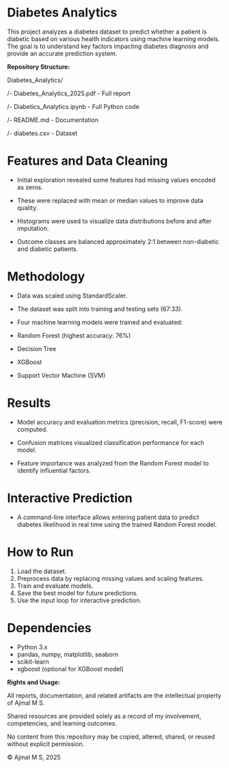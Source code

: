 # Diabetes Analytics

This project analyzes a diabetes dataset to predict whether a patient is diabetic based on various health indicators using machine learning models. The goal is to understand key factors impacting diabetes diagnosis and provide an accurate prediction system.

**Repository Structure:**

Diabetes_Analytics/

/- Diabetes_Analytics_2025.pdf - Full report

/- Diabetics_Analytics.ipynb - Full Python code

/- README.md - Documentation

/- diabetes.csv - Dataset

# Features and Data Cleaning

- Initial exploration revealed some features had missing values encoded as zeros.

- These were replaced with mean or median values to improve data quality.

- Histograms were used to visualize data distributions before and after imputation.

- Outcome classes are balanced approximately 2:1 between non-diabetic and diabetic patients.

# Methodology

- Data was scaled using StandardScaler.

- The dataset was split into training and testing sets (67:33).

- Four machine learning models were trained and evaluated:

- Random Forest (highest accuracy: 76%)

- Decision Tree

- XGBoost

- Support Vector Machine (SVM)

# Results

- Model accuracy and evaluation metrics (precision, recall, F1-score) were computed.

- Confusion matrices visualized classification performance for each model.

- Feature importance was analyzed from the Random Forest model to identify influential factors.

# Interactive Prediction

- A command-line interface allows entering patient data to predict diabetes likelihood in real time using the trained Random Forest model.

# How to Run
1) Load the dataset.
2) Preprocess data by replacing missing values and scaling features.
3) Train and evaluate models.
4) Save the best model for future predictions.
5) Use the input loop for interactive prediction.

# Dependencies

- Python 3.x
- pandas, numpy, matplotlib, seaborn
- scikit-learn
- xgboost (optional for XGBoost model)

**Rights and Usage:**

All reports, documentation, and related artifacts are the intellectual property of Ajmal M S.

Shared resources are provided solely as a record of my involvement, competencies, and learning outcomes.

No content from this repository may be copied, altered, shared, or reused without explicit permission.

© Ajmal M S, 2025
